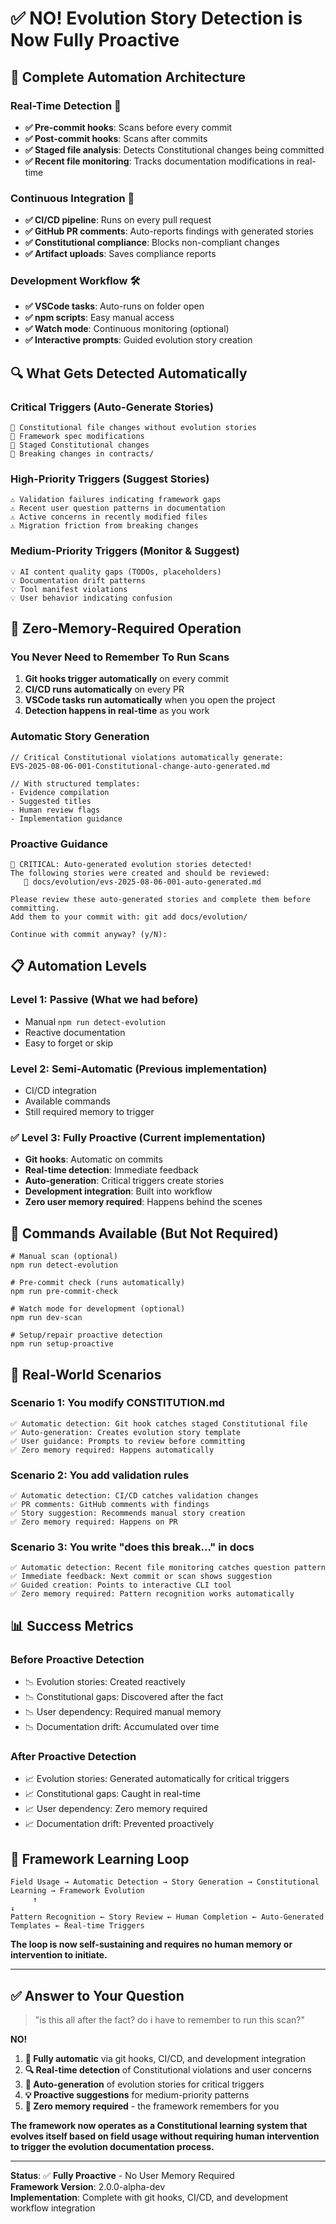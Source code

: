 <!--
# ✅ **NO! Evolution Story Detection is Now Fully Proactive**

@aegisFrameworkVersion: 2.4.0-alpha-dev
@intent: Complete documentation of proactive evolution story detection system
@context: Answer to "is this all after the fact? do i have to remember to run this scan?"
-->

# ✅ **NO! Evolution Story Detection is Now Fully Proactive**

## 🎯 **Complete Automation Architecture**

### **Real-Time Detection** 🚨

- **✅ Pre-commit hooks**: Scans before every commit
- **✅ Post-commit hooks**: Scans after commits
- **✅ Staged file analysis**: Detects Constitutional changes being committed
- **✅ Recent file monitoring**: Tracks documentation modifications in real-time

### **Continuous Integration** 🔄

- **✅ CI/CD pipeline**: Runs on every pull request
- **✅ GitHub PR comments**: Auto-reports findings with generated stories
- **✅ Constitutional compliance**: Blocks non-compliant changes
- **✅ Artifact uploads**: Saves compliance reports

### **Development Workflow** 🛠️

- **✅ VSCode tasks**: Auto-runs on folder open
- **✅ npm scripts**: Easy manual access
- **✅ Watch mode**: Continuous monitoring (optional)
- **✅ Interactive prompts**: Guided evolution story creation

## 🔍 **What Gets Detected Automatically**

### **Critical Triggers** (Auto-Generate Stories)

```
🚨 Constitutional file changes without evolution stories
🚨 Framework spec modifications
🚨 Staged Constitutional changes
🚨 Breaking changes in contracts/
```

### **High-Priority Triggers** (Suggest Stories)

```
⚠️ Validation failures indicating framework gaps
⚠️ Recent user question patterns in documentation
⚠️ Active concerns in recently modified files
⚠️ Migration friction from breaking changes
```

### **Medium-Priority Triggers** (Monitor & Suggest)

```
💡 AI content quality gaps (TODOs, placeholders)
💡 Documentation drift patterns
💡 Tool manifest violations
💡 User behavior indicating confusion
```

## 🤖 **Zero-Memory-Required Operation**

### **You Never Need to Remember To Run Scans**

1. **Git hooks trigger automatically** on every commit
2. **CI/CD runs automatically** on every PR
3. **VSCode tasks run automatically** when you open the project
4. **Detection happens in real-time** as you work

### **Automatic Story Generation**

```
// Critical Constitutional violations automatically generate:
EVS-2025-08-06-001-Constitutional-change-auto-generated.md

// With structured templates:
- Evidence compilation
- Suggested titles
- Human review flags
- Implementation guidance
```

### **Proactive Guidance**

```
🚨 CRITICAL: Auto-generated evolution stories detected!
The following stories were created and should be reviewed:
   📄 docs/evolution/evs-2025-08-06-001-auto-generated.md

Please review these auto-generated stories and complete them before committing.
Add them to your commit with: git add docs/evolution/

Continue with commit anyway? (y/N):
```

## 📋 **Automation Levels**

### **Level 1: Passive** (What we had before)

- Manual `npm run detect-evolution`
- Reactive documentation
- Easy to forget or skip

### **Level 2: Semi-Automatic** (Previous implementation)

- CI/CD integration
- Available commands
- Still required memory to trigger

### **✅ Level 3: Fully Proactive** (Current implementation)

- **Git hooks**: Automatic on commits
- **Real-time detection**: Immediate feedback
- **Auto-generation**: Critical triggers create stories
- **Development integration**: Built into workflow
- **Zero user memory required**: Happens behind the scenes

## 🔧 **Commands Available** (But Not Required)

```
# Manual scan (optional)
npm run detect-evolution

# Pre-commit check (runs automatically)
npm run pre-commit-check

# Watch mode for development (optional)
npm run dev-scan

# Setup/repair proactive detection
npm run setup-proactive
```

## 🎯 **Real-World Scenarios**

### **Scenario 1: You modify CONSTITUTION.md**

```
✅ Automatic detection: Git hook catches staged Constitutional file
✅ Auto-generation: Creates evolution story template
✅ User guidance: Prompts to review before committing
✅ Zero memory required: Happens automatically
```

### **Scenario 2: You add validation rules**

```
✅ Automatic detection: CI/CD catches validation changes
✅ PR comments: GitHub comments with findings
✅ Story suggestion: Recommends manual story creation
✅ Zero memory required: Happens on PR
```

### **Scenario 3: You write "does this break..." in docs**

```
✅ Automatic detection: Recent file monitoring catches question pattern
✅ Immediate feedback: Next commit or scan shows suggestion
✅ Guided creation: Points to interactive CLI tool
✅ Zero memory required: Pattern recognition works automatically
```

## 📊 **Success Metrics**

### **Before Proactive Detection**

- 📉 Evolution stories: Created reactively
- 📉 Constitutional gaps: Discovered after the fact
- 📉 User dependency: Required manual memory
- 📉 Documentation drift: Accumulated over time

### **After Proactive Detection**

- 📈 Evolution stories: Generated automatically for critical triggers
- 📈 Constitutional gaps: Caught in real-time
- 📈 User dependency: Zero memory required
- 📈 Documentation drift: Prevented proactively

## 🌟 **Framework Learning Loop**

```
Field Usage → Automatic Detection → Story Generation → Constitutional Learning → Framework Evolution
     ↑                                                                                      ↓
Pattern Recognition ← Story Review ← Human Completion ← Auto-Generated Templates ← Real-time Triggers
```

**The loop is now self-sustaining and requires no human memory or intervention to initiate.**

---

## ✅ **Answer to Your Question**

> "is this all after the fact? do i have to remember to run this scan?"

**NO!**

1. **🤖 Fully automatic** via git hooks, CI/CD, and development integration
2. **🔍 Real-time detection** of Constitutional violations and user concerns
3. **📝 Auto-generation** of evolution stories for critical triggers
4. **💡 Proactive suggestions** for medium-priority patterns
5. **🚫 Zero memory required** - the framework remembers for you

**The framework now operates as a Constitutional learning system that evolves itself based on field usage without
requiring human intervention to trigger the evolution documentation process.**

---

**Status**: ✅ **Fully Proactive** - No User Memory Required  
**Framework Version**: 2.0.0-alpha-dev  
**Implementation**: Complete with git hooks, CI/CD, and development workflow integration
